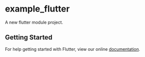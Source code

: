 # example_flutter

A new flutter module project.

## Getting Started

For help getting started with Flutter, view our online
[documentation](https://flutter.dev/).
